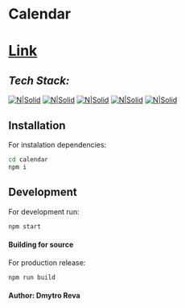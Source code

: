 # Calendar

# [Link](https://cerulean-souffle-db258b.netlify.app/)
## _Tech Stack:_

[![N|Solid](https://img.shields.io/badge/HTML-orange.svg?style=for-the-badge&logo=HTML&logoColor=white)](https://sass-lang.com/)
[![N|Solid](https://img.shields.io/badge/SASS-hotpink.svg?style=for-the-badge&logo=SASS&logoColor=white)](https://sass-lang.com/)   [![N|Solid](https://img.shields.io/badge/react-%2320232a.svg?style=for-the-badge&logo=react&logoColor=%2361DAFB)](https://reactjs.org/) [![N|Solid](https://img.shields.io/badge/webpack-%238DD6F9.svg?style=for-the-badge&logo=webpack&logoColor=black)](https://webpack.js.org/) 
[![N|Solid](https://img.shields.io/badge/Redux_Toolkit-blueviolet.svg?style=for-the-badge&logo=Redux&logoColor=white)](https://redux-toolkit.js.org/) 

## Installation

For instalation dependencies:

```sh
cd calendar
npm i
```



## Development

For development run:

```sh
npm start
```


#### Building for source

For production release:

```sh
npm run build
```

#### Author: Dmytro Reva
